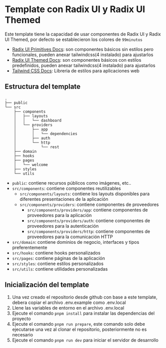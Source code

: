 # Template con Radix UI y Radix UI Themed

Este template tiene la capacidad de usar componentes de Radix UI y Radix UI Themed, por defecto se establecieron los colores de `99minutos`

- [Radix UI Primitives Docs](https://www.radix-ui.com/primitives/docs/overview/introduction): son componentes básicos sin estilos pero funcionales, pueden anexar tailwindcss(4 instalado) para ajustarlos
- [Radix UI Themed Docs](https://www.radix-ui.com/themes/docs/overview/getting-started): son componentes básicos con estilos predefinidos, pueden anexar tailwindcss(4 instalado) para ajustarlos
- [Tailwind CSS Docs](https://tailwindcss.com/): Libreria de estilos para aplicaciones web


## Estructura del template
```
.
├── public
└── src
    ├── components
    │   ├── layouts
    │   │   └── dashboard
    │   └── providers
    │       ├── app
    │       │   └── dependencies
    │       ├── auth
    │       └── http
    │           └── rest
    ├── domain
    ├── hooks
    ├── pages
    │   └── welcome
    ├── styles
    └── utils
```

- `public`: contiene recursos públicos como imágenes, etc..
- `src/components`: contiene componentes reutilizables
    - `src/components/layouts`: contiene los layouts disponibles para diferentes presentaciones de la aplicación
    - `src/components/providers`: contiene componentes de proveedores
        - `src/components/providers/app`: contiene componentes de proveedores para la aplicación
        - `src/components/providers/auth`: contiene componentes de proveedores para la autenticación
        - `src/components/providers/http`: contiene componentes de proveedores para la comunicación HTTP
- `src/domain`: contiene dominios de negocio, interfaces y tipos preferentemente
- `src/hooks`: contiene hooks personalizados
- `src/pages`: contiene páginas de la aplicación
- `src/styles`: contiene estilos personalizados
- `src/utils`: contiene utilidades personalizadas


## Inicialización del template

1) Una vez creado el repositorio desde github con base a este template, debera copiar el archivo .env.example como .env.local
2) Llene las variables de entorno en el archivo .env.local
3) Ejecute el comando `pnpm install` para instalar las dependencias del proyecto
4) Ejecute el comando `pnpm run prepare`, este comando solo debe ejecutarse una vez al clonar el repositorio, posteriormente no es necesario
5) Ejecute el comando `pnpm run dev` para iniciar el servidor de desarrollo
